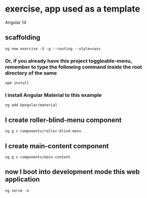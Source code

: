 # exercise, app used as a template

Angular 14

## scaffolding

```
ng new exercise -S -g --routing --style=sass
```

### Or, if you already have this project toggleable-menu, remember to type the following command inside the root directory of the same

```shell
npm install
```

### I install Angular Material to this example

```shell
ng add @angular/material
```

## I create roller-blind-menu component

```shell
ng g c components/roller-blind-menu
```

## I create main-content component

```shell
ng g c components/main-content
```

## now I boot into development mode this web application

```shell
ng serve -o
```
